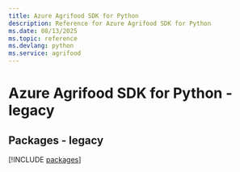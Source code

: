 ```yaml
---
title: Azure Agrifood SDK for Python
description: Reference for Azure Agrifood SDK for Python
ms.date: 08/13/2025
ms.topic: reference
ms.devlang: python
ms.service: agrifood
---
```

# Azure Agrifood SDK for Python - legacy
## Packages - legacy
[!INCLUDE [packages](agrifood-index.md)]